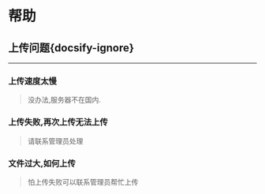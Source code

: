 # 帮助
## 上传问题{docsify-ignore}
---
### 上传速度太慢
> 没办法,服务器不在国内.

### 上传失败,再次上传无法上传
> 请联系管理员处理

### 文件过大,如何上传
> 怕上传失败可以联系管理员帮忙上传